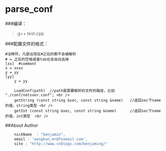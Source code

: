 ﻿parse_conf
==========

###编译：
>g++ test.cpp

###配置文件的格式：
```
#注释符，凡是出现在#之后的都不会被解析
# = 之后的空格或者tab也会自动去掉
[xx]  #comment 
x = xxxx 
y = yy 
[yy] 
    y = yy
```
```
	LoadConf(path)  //path是需要解析的文件的路径，比如 "./conf/netsver.conf"; <br />
	getString (const string &sec, const string &name)   //返回sec下name的值，string类型 <br />
	getInt (const string &sec, const string &name)      //返回sec下name的值，int类型  <br />
```
##About Author

```javascript
	nickName  : "benjamin",
	email : 'wangkun_mr@foxmail.com',
	site : "http://www.cnblogs.com/benjaming/"
```
  
